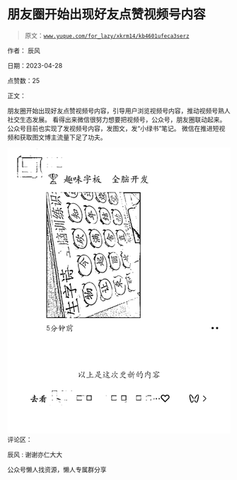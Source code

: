 # 朋友圈开始出现好友点赞视频号内容

> 原文：[`www.yuque.com/for_lazy/xkrm14/kb4601ufeca3serz`](https://www.yuque.com/for_lazy/xkrm14/kb4601ufeca3serz)



作者： 辰风



日期：2023-04-28



点赞数：25

<ne-hole id="u9c3e906e" data-lake-id="u9c3e906e">

正文：



朋友圈开始出现好友点赞视频号内容，引导用户浏览视频号内容，推动视频号熟人社交生态发展。 看得出来微信很努力想要把视频号，公众号，朋友圈联动起来。 公众号目前也实现了发视频号内容，发图文，发“小绿书”笔记。 微信在推进短视频和获取图文博主流量下足了功夫。



![](img/25b931a2dc9861cee349a489b3af28e7.png)  <ne-hole id="uaf323804" data-lake-id="uaf323804"><ne-p id="ua509fb4f" data-lake-id="ua509fb4f">评论区：



辰风 : 谢谢亦仁大大

<ne-hole id="u5f655a59" data-lake-id="u5f655a59">

公众号懒人找资源，懒人专属群分享

</ne-hole></ne-hole></ne-p></ne-hole>